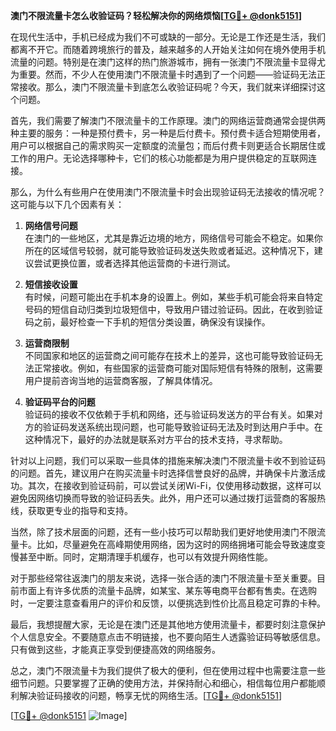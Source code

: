 **澳门不限流量卡怎么收验证码？轻松解决你的网络烦恼[[TG💪+ @donk5151](https://t.me/s/donk5151)]**

在现代生活中，手机已经成为我们不可或缺的一部分。无论是工作还是生活，我们都离不开它。而随着跨境旅行的普及，越来越多的人开始关注如何在境外使用手机流量的问题。特别是在澳门这样的热门旅游城市，拥有一张澳门不限流量卡显得尤为重要。然而，不少人在使用澳门不限流量卡时遇到了一个问题——验证码无法正常接收。那么，澳门不限流量卡到底怎么收验证码呢？今天，我们就来详细探讨这个问题。

首先，我们需要了解澳门不限流量卡的工作原理。澳门的网络运营商通常会提供两种主要的服务：一种是预付费卡，另一种是后付费卡。预付费卡适合短期使用者，用户可以根据自己的需求购买一定额度的流量包；而后付费卡则更适合长期居住或工作的用户。无论选择哪种卡，它们的核心功能都是为用户提供稳定的互联网连接。

那么，为什么有些用户在使用澳门不限流量卡时会出现验证码无法接收的情况呢？这可能与以下几个因素有关：

1. **网络信号问题**  
   在澳门的一些地区，尤其是靠近边境的地方，网络信号可能会不稳定。如果你所在的区域信号较弱，就可能导致验证码发送失败或者延迟。这种情况下，建议尝试更换位置，或者选择其他运营商的卡进行测试。

2. **短信接收设置**  
   有时候，问题可能出在手机本身的设置上。例如，某些手机可能会将来自特定号码的短信自动归类到垃圾短信中，导致用户错过验证码。因此，在收到验证码之前，最好检查一下手机的短信分类设置，确保没有误操作。

3. **运营商限制**  
   不同国家和地区的运营商之间可能存在技术上的差异，这也可能导致验证码无法正常接收。例如，有些国家的运营商可能对国际短信有特殊的限制，这需要用户提前咨询当地的运营商客服，了解具体情况。

4. **验证码平台的问题**  
   验证码的接收不仅依赖于手机和网络，还与验证码发送方的平台有关。如果对方的验证码发送系统出现问题，也可能导致验证码无法及时到达用户手中。在这种情况下，最好的办法就是联系对方平台的技术支持，寻求帮助。

针对以上问题，我们可以采取一些具体的措施来解决澳门不限流量卡收不到验证码的问题。首先，建议用户在购买流量卡时选择信誉良好的品牌，并确保卡片激活成功。其次，在接收到验证码前，可以尝试关闭Wi-Fi，仅使用移动数据，这样可以避免因网络切换而导致的验证码丢失。此外，用户还可以通过拨打运营商的客服热线，获取更专业的指导和支持。

当然，除了技术层面的问题，还有一些小技巧可以帮助我们更好地使用澳门不限流量卡。比如，尽量避免在高峰期使用网络，因为这时的网络拥堵可能会导致速度变慢甚至中断。同时，定期清理手机缓存，也可以有效提升网络性能。

对于那些经常往返澳门的朋友来说，选择一张合适的澳门不限流量卡至关重要。目前市面上有许多优质的流量卡品牌，如某宝、某东等电商平台都有售卖。在选购时，一定要注意查看用户的评价和反馈，以便挑选到性价比高且稳定可靠的卡种。

最后，我想提醒大家，无论是在澳门还是其他地方使用流量卡，都要时刻注意保护个人信息安全。不要随意点击不明链接，也不要向陌生人透露验证码等敏感信息。只有做到这些，才能真正享受到便捷高效的网络服务。

总之，澳门不限流量卡为我们提供了极大的便利，但在使用过程中也需要注意一些细节问题。只要掌握了正确的使用方法，并保持耐心和细心，相信每位用户都能顺利解决验证码接收的问题，畅享无忧的网络生活。[[TG💪+ @donk5151](https://t.me/s/donk5151)]

[[TG💪+ @donk5151](https://t.me/s/donk5151) ![Image](https://i.postimg.cc/rwNCRYN7/Snipaste-2025-04-30-17-27-05.png)]